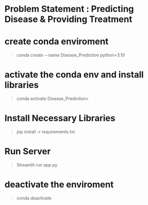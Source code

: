 # Problem Statement : Predicting Disease & Providing Treatment

# create conda enviroment
> conda create --name Disease_Prediction python=3.10

# activate the conda env and install libraries 
> conda activate Disease_Prediction> 

# Install Necessary Libraries
>pip install -r requirements.txt

# Run Server
> Streamlit run app.py


# deactivate the enviroment
> conda deactivate 
